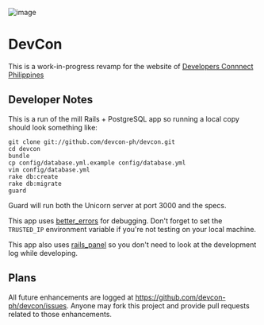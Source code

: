 ![image](https://raw.github.com/devcon-ph/devcon/master/app/assets/images/logo.png)

# DevCon

This is a work-in-progress revamp for the website of [Developers Connnect Philippines](http://devcon.ph)

## Developer Notes

This is a run of the mill Rails + PostgreSQL app so running a local copy should look something like:

    git clone git://github.com/devcon-ph/devcon.git
    cd devcon
    bundle
    cp config/database.yml.example config/database.yml
    vim config/database.yml
    rake db:create
    rake db:migrate
    guard

Guard will run both the Unicorn server at port 3000 and the specs.

This app uses [better\_errors](https://github.com/charliesome/better_errors) for debugging. Don't forget to set the `TRUSTED_IP` environment variable if you're not testing on your local machine.

This app also uses [rails\_panel](https://github.com/dejan/rails_panel) so you don't need to look at the development log while developing.

## Plans

All future enhancements are logged at https://github.com/devcon-ph/devcon/issues. Anyone may fork this project and provide pull requests related to those enhancements.
